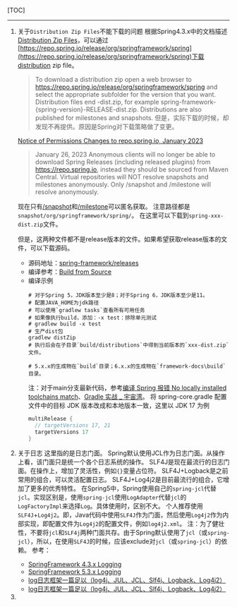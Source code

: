 
[TOC]

---


1. 关于`Distribution Zip Files`不能下载的问题
    根据Spring4.3.x中的文档描述[Distribution Zip Files](https://docs.spring.io/spring-framework/docs/4.3.x/spring-framework-reference/htmlsingle/#overview-distribution-zip)，可以通过[https://repo.spring.io/release/org/springframework/spring](https://repo.spring.io/release/org/springframework/spring)下载distribution zip file。
    > To download a distribution zip open a web browser to https://repo.spring.io/release/org/springframework/spring and select the appropriate subfolder for the version that you want. Distribution files end -dist.zip, for example spring-framework-{spring-version}-RELEASE-dist.zip. Distributions are also published for milestones and snapshots.
    但是，实际下载的时候，却发现不再提供。原因是Spring对下载策略做了变更。
    
    [Notice of Permissions Changes to repo.spring.io, January 2023](https://spring.io/blog/2022/12/14/notice-of-permissions-changes-to-repo-spring-io-january-2023)
    > January 26, 2023
    > Anonymous clients will no longer be able to download Spring Releases (including released plugins) from https://repo.spring.io, instead they should be sourced from Maven Central. Virtual repositories will NOT resolve snapshots and milestones anonymously. Only /snapshot and /milestone will resolve anonymously.
 
    现在只有[/snapshot](https://repo.spring.io/artifactory/snapshot/)和[/milestone](https://repo.spring.io/artifactory/milestone/)可以匿名获取。
    注意路径都是`snapshot/org/springframework/spring/`。
    在这里可以下载到`spring-xxx-dist.zip`文件。

    但是，这两种文件都不是release版本的文件。如果希望获取release版本的文件，可以下载源码。
    - 源码地址：[spring-framework/releases](https://github.com/spring-projects/spring-framework/releases)
    - 编译参考：[Build from Source](https://github.com/spring-projects/spring-framework/wiki/Build-from-Source)
    - 编译示例
      ``` shell
      # 对于Spring 5，JDK版本至少是8；对于Spring 6，JDK版本至少是11。
      # 配置JAVA_HOME为jdk路径
      # 可以使用`gradlew tasks`查看所有可用任务
      # 如果像执行build，添加：-x test：排除单元测试
      # gradlew build -x test
      # 生产dist包
      gradlew distZip
      # 执行后会在子目录`build/distributions`中得到当前版本的`xxx-dist.zip`文件。
      
      # 5.x.x的生成物在`build`目录；6.x.x的生成物在`framework-docs\build`目录。
      
      ```      
      注：对于main分支最新代码，参考[编译 Spring 报错 No locally installed toolchains match](https://yuzhouwan.com/posts/190816/#%E8%B8%A9%E8%BF%87%E7%9A%84%E5%9D%91)、[Gradle 实战 _ 宇宙湾](file/compile/Gradle%20实战%20_%20宇宙湾.zip)。
      将 spring-core.gradle 配置文件中的目标 JDK 版本改成和本地版本一致，这里以 JDK 17 为例
      ```gradle
      multiRelease {
        // targetVersions 17, 21
        targetVersions 17
      }
      ```

2. 关于日志
    这里指的是日志门面。
    Spring默认使用JCL作为日志门面。从操作上看，该门面只是统一个各个日志系统的操作。
    SLF4J是现在最流行的日志门面。在操作上，增加了灵活性，例如`{}`变量占位符。
    SLF4J+Logback是之前常用的组合，可以灵活配置日志。
    SLF4J+Log4j2是目前最流行的组合，它增加了更多的优秀特性。
    在Spring5中，Spring使用自己的`spring-jcl`代替`jcl`。实现区别是，使用`spring-jcl`使用`LogAdapter`代替`jcl`的`LogFactoryImpl`来选择`Log`。具体使用时，区别不大。
    个人推荐使用`SLF4J`+`Log4j2`。即，Java代码中使用`SLF4J`作为门面，然后使用`Log4j2`作为内部实现，即配置文件为`Log4j2`的配置文件，例如`log4j2.xml`。
    注：为了健壮性，不要将`jcl`和`SLF4j`两种门面共存。由于Spring默认使用了`jcl`（或`spring-jcl`），所以，在使用`SLF4J`的时候，应该exclude对`jcl`（或`spring-jcl`）的依赖。
    参考：
    - [SpringFramework 4.3.x Logging](https://docs.spring.io/spring-framework/docs/4.3.x/spring-framework-reference/htmlsingle/#overview-logging)
    - [SpringFramework 5.3.x Logging](https://docs.spring.io/spring-framework/docs/5.3.x/reference/html/core.html#spring-jcl)
    - [log日志框架一篇足以（log4j、JUL、JCL、Slf4j、Logback、Log4j2）](https://juejin.cn/post/6964643067747909645)
    - [log日志框架一篇足以（log4j、JUL、JCL、Slf4j、Logback、Log4j2）](file/logging/log日志框架一篇足以（log4j、JUL、JCL、Slf4j、Logback、Log4j2）%20-%20掘金.zip)

2. 
